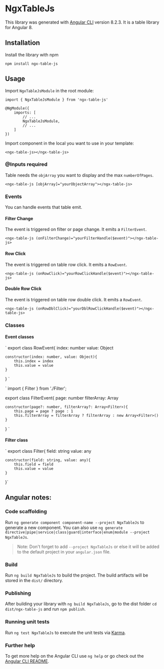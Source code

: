 # NgxTableJs

This library was generated with [Angular CLI](https://github.com/angular/angular-cli) version 8.2.3. It is a table library for Angular 8.

## Installation

Install the library with npm

`npm install ngx-table-js`

## Usage

Import `NgxTableJsModule` in the root module:

```
import { NgxTableJsModule } from 'ngx-table-js'

@NgModule({
    imports: [
        // ...
        NgxTableJsModule,
        // ...
    ]
})
```

Import component in the local you want to use in your template:

`<ngx-table-js></ngx-table-js>`

### @Inputs required

Table needs the `objArray` you want to display and the max `numberOfPages`.

`<ngx-table-js [objArray]="yourObjectArray"></ngx-table-js>`

### Events

You can handle events that table emit.

#### Filter Change

The event is triggered on filter or page change. It emits a `FilterEvent`.

`<ngx-table-js (onFilterChange)="yourFilterHandle($event)"></ngx-table-js>`

#### Row Click

The event is triggered on table row click. It emits a `RowEvent`.

`<ngx-table-js (onRowClick)="yourRowClickHandle($event)"></ngx-table-js>`

#### Double Row Click

The event is triggered on table row double click. It emits a `RowEvent`.

`<ngx-table-js (onRowDblClick)="yourDblRowClickHandle($event)"></ngx-table-js>`

### Classes

#### Event classes

`
export class RowEvent{
    index: number
    value: Object

    constructor(index: number, value: Object){
        this.index = index
        this.value = value
    }
}
`

`
import { Filter } from './Filter';

export class FilterEvent{
    page: number
    filterArray: Array<Filter>

    constructor(page?: number, filterArray?: Array<Filter>){
        this.page = page ? page : 1
        this.filterArray = filterArray ? filterArray : new Array<Filter>()
    }

}
`

#### Filter class

`
export class Filter{
    field: string
    value: any

    constructor(field: string, value: any){
        this.field = field
        this.value = value
    }
}`

## Angular notes:

### Code scaffolding

Run `ng generate component component-name --project NgxTableJs` to generate a new component. You can also use `ng generate directive|pipe|service|class|guard|interface|enum|module --project NgxTableJs`.
> Note: Don't forget to add `--project NgxTableJs` or else it will be added to the default project in your `angular.json` file. 

### Build

Run `ng build NgxTableJs` to build the project. The build artifacts will be stored in the `dist/` directory.

### Publishing

After building your library with `ng build NgxTableJs`, go to the dist folder `cd dist/ngx-table-js` and run `npm publish`.

### Running unit tests

Run `ng test NgxTableJs` to execute the unit tests via [Karma](https://karma-runner.github.io).

### Further help

To get more help on the Angular CLI use `ng help` or go check out the [Angular CLI README](https://github.com/angular/angular-cli/blob/master/README.md).

